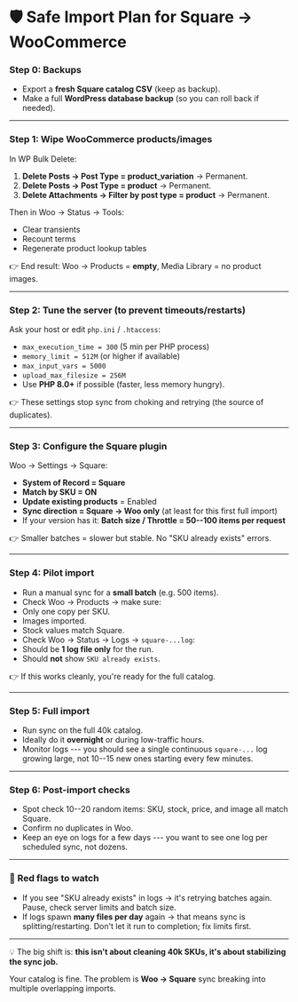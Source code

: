 # 🛡️ Safe Import Plan for Square → WooCommerce

### Step 0: Backups

- Export a **fresh Square catalog CSV** (keep as backup).
- Make a full **WordPress database backup** (so you can roll back if needed).

---

### Step 1: Wipe WooCommerce products/images

In WP Bulk Delete:

1. **Delete Posts → Post Type = product_variation** → Permanent.
2. **Delete Posts → Post Type = product** → Permanent.
3. **Delete Attachments → Filter by post type = product** → Permanent.

Then in Woo → Status → Tools:

- Clear transients
- Recount terms
- Regenerate product lookup tables

👉 End result: Woo → Products = **empty**, Media Library = no product images.

---

### Step 2: Tune the server (to prevent timeouts/restarts)

Ask your host or edit `php.ini` / `.htaccess`:

- `max_execution_time = 300` (5 min per PHP process)
- `memory_limit = 512M` (or higher if available)
- `max_input_vars = 5000`
- `upload_max_filesize = 256M`
- Use **PHP 8.0+** if possible (faster, less memory hungry).

👉 These settings stop sync from choking and retrying (the source of duplicates).

---

### Step 3: Configure the Square plugin

Woo → Settings → Square:

- **System of Record = Square**
- **Match by SKU = ON**
- **Update existing products** = Enabled
- **Sync direction = Square → Woo only** (at least for this first full import)
- If your version has it: **Batch size / Throttle = 50--100 items per request**

👉 Smaller batches = slower but stable. No "SKU already exists" errors.

---

### Step 4: Pilot import

- Run a manual sync for a **small batch** (e.g. 500 items).
- Check Woo → Products → make sure:
- Only one copy per SKU.
- Images imported.
- Stock values match Square.
- Check Woo → Status → Logs → `square-...log`:
- Should be **1 log file only** for the run.
- Should **not** show `SKU already exists`.

👉 If this works cleanly, you're ready for the full catalog.

---

### Step 5: Full import

- Run sync on the full 40k catalog.
- Ideally do it **overnight** or during low-traffic hours.
- Monitor logs --- you should see a single continuous `square-...` log growing large, not 10--15 new ones starting every few minutes.

---

### Step 6: Post-import checks

- Spot check 10--20 random items: SKU, stock, price, and image all match Square.
- Confirm no duplicates in Woo.
- Keep an eye on logs for a few days --- you want to see one log per scheduled sync, not dozens.

---

### 🚨 Red flags to watch

- If you see "SKU already exists" in logs → it's retrying batches again. Pause, check server limits and batch size.
- If logs spawn **many files per day** again → that means sync is splitting/restarting. Don't let it run to completion; fix limits first.

---

💡 The big shift is: **this isn't about cleaning 40k SKUs, it's about stabilizing the sync job.**

Your catalog is fine. The problem is **Woo → Square** sync breaking into multiple overlapping imports.

